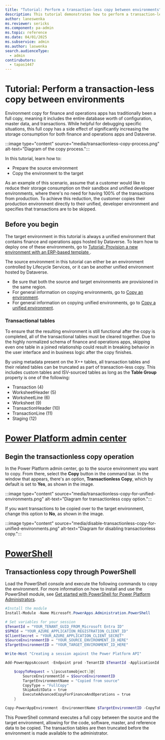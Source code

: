 ```yaml
---
title: "Tutorial: Perform a transaction-less copy between environments"
description: This tutorial demonstrates how to perform a transaction-less copy between unified environments.
author: laneswenka
ms.reviewer: sericks
ms.component: pa-admin
ms.topic: reference
ms.date: 04/01/2025
ms.subservice: admin
ms.author: laswenka
search.audienceType: 
  - admin
contirubutors:
  - tapas1447 
---
```


# Tutorial: Perform a transaction-less copy between environments 

Environment copy for finance and operations apps has traditionally been a full copy, meaning it includes the entire database worth of configuration, master data, and transactions.  While helpful for debugging specific situations, this full copy has a side effect of significantly increasing the storage consumption for both finance and operations apps and Dataverse.  

:::image type="content" source="media/transactionless-copy-process.png" alt-text="Diagram of the copy process.":::

In this tutorial, learn how to:

- Prepare the source environment
- Copy the environment to the target

As an example of this scenario, assume that a customer would like to reduce their storage consumption on their sandbox and unified developer environments, where there's no need for having 100% of the transactions from production. To achieve this reduction, the customer copies their production environment directly to their unified, developer environment and specifies that transactions are to be skipped.

## Before you begin

The target environment in this tutorial is always a unified environment that contains finance and operations apps hosted by Dataverse. To learn how to deploy one of these environments, go to [Tutorial: Provision a new environment with an ERP-based template ](./tutorial-deploy-new-environment-with-ERP-template.md).

The source environment in this tutorial can either be an environment controlled by Lifecycle Services, or it can be another unified environment hosted by Dataverse.  

- Be sure that both the source and target environments are provisioned in the same region. 
- For general information on copying environments, go to [Copy an environment](../copy-environment.md).
- For general information on copying unified environments, go to [Copy a unified environment](../unified-experience/tutorial-copy-lifecycle-services-environment-unified-environment.md).

### Transactional tables
To ensure that the resulting environment is still functional after the copy is completed, all of the transactional tables must be cleared together. Due to the highly normalized schema of finance and operations apps, skipping even one table in a joined relationship could result in breaking behavior in the user interface and in business logic after the copy finishes.  

By using metadata present on the X++ tables, all transaction tables and their related tables can be truncated as part of transaction-less copy. This includes custom tables and ISV-sourced tables as long as the **Table Group** property is one of the following:

- Transaction (4)
- WorksheetHeader (5)
- WorksheetLine (6)
- Worksheet (9)
- TransactionHeader (10)
- TransactionLine (11)
- Staging (12)

# [Power Platform admin center](#tab/PPAC)

## Begin the transactionless copy operation

In the Power Platform admin center, go to the source environment you want to copy. From there, select the **Copy** button in the command bar. In the window that appears, there's an option, **Transactionless Copy**, which by default is set to **Yes**, as shown in the image.

:::image type="content" source="media/transactionless-copy-for-unified-environments.png" alt-text="Diagram for transactionless copy option.":::

If you want transactions to be copied over to the target environment, change this option to **No**, as shown in the image.

:::image type="content" source="media/disable-transactionless-copy-for-unified-environments.png" alt-text="Diagram for disabling transactionless copy.":::

# [PowerShell](#tab/PowerShell)

## Transactionless copy through PowerShell

Load the PowerShell console and execute the following commands to copy the environment. For more information on how to install and use the PowerShell module, see [Get started with PowerShell for Power Platform Administrators](../powershell-getting-started.md).

```PowerShell
#Install the module
Install-Module -Name Microsoft.PowerApps.Administration.PowerShell

# Set variables for your session
$TenantId = "YOUR_TENANT_GUID_FROM_Microsoft Entra ID"
$SPNId = "YOUR_AZURE_APPLICATION_REGISTRATION_CLIENT_ID"
$ClientSecret = "YOUR_AZURE_APPLICATION_CLIENT_SECRET"
$SourceEnvironmentID = "YOUR_SOURCE_ENVIRONMENT_ID_HERE"
$TargetEnvironmentID = "YOUR_TARGET_ENVIRONMENT_ID_HERE"

Write-Host "Creating a session against the Power Platform API"

Add-PowerAppsAccount -Endpoint prod -TenantID $TenantId -ApplicationId $SPNId -ClientSecret $ClientSecret

    $copyToRequest = \[pscustomobject\]@{
        SourceEnvironmentId = $SourceEnvironmentID
        TargetEnvironmentName = "Copied from source"
        CopyType = "FullCopy"
        SkipAuditData = true
        ExecuteAdvancedCopyForFinanceAndOperations = true
    }

Copy-PowerAppEnvironment -EnvironmentName $TargetEnvironmentID -CopyToRequestDefinition $copyToRequest
```
This PowerShell command executes a full copy between the source and the target environment, allowing for the code, software, master, and reference data to be copied. The transaction tables are then truncated before the environment is made available to the administrator.
